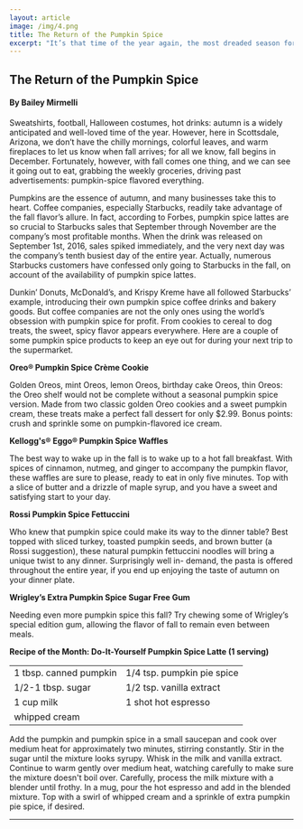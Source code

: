 ```yaml
---
layout: article
image: /img/4.png
title: The Return of the Pumpkin Spice 
excerpt: "It’s that time of the year again, the most dreaded season for any student: the beginning of the new school year. Although many wish for a perfect year at the bottom of their hearts, students rarely have such fortune."
---
```


<h2>The Return of the Pumpkin Spice </h2>
<h4>By Bailey Mirmelli</h4>

Sweatshirts, football, Halloween costumes, hot drinks: autumn is a widely anticipated and well-loved time of the year. However, here in Scottsdale, Arizona, we don’t have the chilly mornings, colorful leaves, and warm fireplaces to let us know when fall arrives; for all we know, fall begins in December. Fortunately, however, with fall comes one thing, and we can see it going out to eat, grabbing the weekly groceries, driving past advertisements: pumpkin-spice flavored everything.

Pumpkins are the essence of autumn, and many businesses take this to heart. Coffee companies, especially Starbucks, readily take advantage of the fall flavor’s allure. In fact, according to Forbes, pumpkin spice lattes are so crucial to Starbucks sales that September through November are the company’s most profitable months. When the drink was released on September 1st, 2016, sales spiked immediately, and the very next day was the company’s tenth busiest day of the entire year. Actually, numerous Starbucks customers have confessed only going to Starbucks in the fall, on account of the availability of pumpkin spice lattes. 

Dunkin’ Donuts, McDonald’s, and Krispy Kreme have all followed Starbucks’ example, introducing their own pumpkin spice coffee drinks and bakery goods. But coffee companies are not the only ones using the world’s obsession with pumpkin spice for profit. From cookies to cereal to dog treats, the sweet, spicy flavor appears everywhere. Here are a couple of some pumpkin spice products to keep an eye out for during your next trip to the supermarket.

<strong>Oreo® Pumpkin Spice Crème Cookie</strong>

Golden Oreos, mint Oreos, lemon Oreos, birthday cake Oreos, thin Oreos: the Oreo shelf would not be complete without a seasonal pumpkin spice version. Made from two classic golden Oreo cookies and a sweet pumpkin cream, these treats make a perfect fall dessert for only $2.99. Bonus points: crush and sprinkle some on pumpkin-flavored ice cream. 

<strong>Kellogg's® Eggo® Pumpkin Spice Waffles</strong>

The best way to wake up in the fall is to wake up to a hot fall breakfast. With spices of cinnamon, nutmeg, and ginger to accompany the pumpkin flavor, these waffles are sure to please, ready to eat in only five minutes. Top with a slice of butter and a drizzle of maple syrup, and you have a sweet and satisfying start to your day. 

<strong>Rossi Pumpkin Spice Fettuccini</strong>

Who knew that pumpkin spice could make its way to the dinner table? Best topped with sliced turkey, toasted pumpkin seeds, and brown butter (a Rossi suggestion), these natural pumpkin fettuccini noodles will bring a unique twist to any dinner. Surprisingly well in- demand, the pasta is offered throughout the entire year, if you end up enjoying the taste of autumn on your dinner plate. 

<strong>Wrigley’s Extra Pumpkin Spice Sugar Free Gum</strong>

Needing even more pumpkin spice this fall? Try chewing some of Wrigley’s special edition gum, allowing the flavor of fall to remain even between meals. 

<strong>Recipe of the Month:
Do-It-Yourself Pumpkin Spice Latte (1 serving)</strong>

<table style="">
  <tr>
    <td>1 tbsp. canned pumpkin</td>
    <td>1/4 tsp. pumpkin pie spice</td>
  </tr>
  <tr>
    <td>1/2-1 tbsp. sugar</td>
    <td>1/2 tsp. vanilla extract</td>
  </tr>
  <tr>
    <td>1 cup milk</td>
    <td>1 shot hot espresso</td>
  </tr>
  <tr>
    <td>whipped cream</td>
  </tr>
</table>
Add the pumpkin and pumpkin spice in a small saucepan and cook over medium heat for approximately two minutes, stirring constantly. Stir in the sugar until the mixture looks syrupy. Whisk in the milk and vanilla extract. Continue to warm gently over medium heat, watching carefully to make sure the mixture doesn't boil over. Carefully, process the milk mixture with a blender until frothy. In a mug, pour the hot espresso and add in the blended mixture. Top with a swirl of whipped cream and a sprinkle of extra pumpkin pie spice, if desired.

<hr style="border-color:#7D7D7D;height:0.5px;">
<h6></h6>
